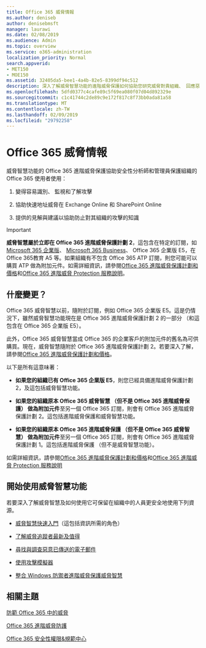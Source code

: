 ```yaml
---
title: Office 365 威脅情報
ms.author: deniseb
author: denisebmsft
manager: laurawi
ms.date: 02/08/2019
ms.audience: Admin
ms.topic: overview
ms.service: o365-administration
localization_priority: Normal
search.appverid:
- MET150
- MOE150
ms.assetid: 32405da5-bee1-4a4b-82e5-8399df94c512
description: 深入了解威脅智慧功能的進階威脅保護如何協助您研究威脅對貴組織、 回應惡意程式碼、 網路釣魚、 及其他 Office 365 已偵測代替您撥打電話的攻擊及搜尋威脅指標。
ms.openlocfilehash: 5dfd0377c4cafe89c5f69ea080f07d04d892329e
ms.sourcegitcommit: c1c41744c2de89c9e172f817c8f73bb0ada81a58
ms.translationtype: MT
ms.contentlocale: zh-TW
ms.lasthandoff: 02/09/2019
ms.locfileid: "29792258"
---
```

# <a name="office-365-threat-intelligence"></a>Office 365 威脅情報

威脅智慧功能的 Office 365 進階威脅保護協助安全性分析師和管理員保護組織的 Office 365 使用者使用：
  
1. 變得容易識別、 監視和了解攻擊
    
2. 協助快速地址威脅在 Exchange Online 和 SharePoint Online
    
3. 提供的見解與建議以協助防止對其組織的攻擊的知識
    
> [!IMPORTANT]
> **威脅智慧屬於立即在 Office 365 進階威脅保護計劃 2**，這包含在特定的訂閱，如[Microsoft 365 企業版](https://www.microsoft.com/microsoft-365/enterprise/home)、 [Microsoft 365 Business](https://www.microsoft.com/microsoft-365/business)、 Office 365 企業版 E5，在 Office 365教育 A5 等。如果組織有不包含 Office 365 ATP 訂閱，則您可能可以購買 ATP 做為附加元件。如需詳細資訊，請參閱[Office 365 進階威脅保護計劃和價格](https://products.office.com/exchange/advance-threat-protection)和[Office 365 進階威脅 Protection 服務說明](https://docs.microsoft.com/en-us/office365/servicedescriptions/office-365-advanced-threat-protection-service-description#whats-new-in-office-365-advanced-threat-protection-atp)。 
  
## <a name="whats-changing"></a>什麼變更？

Office 365 威脅智慧以前，隨附於訂閱，例如 Office 365 企業版 E5。這是仍情況下，雖然威脅智慧功能現在是 Office 365 進階威脅保護計劃 2 的一部分 （和這包含在 Office 365 企業版 E5）。 

此外，Office 365 威脅智慧當成 Office 365 的企業客戶的附加元件的舊名為可供購買。現在，威脅智慧隨附於 Office 365 進階威脅保護計劃 2。若要深入了解，請參閱[Office 365 進階威脅保護計劃和價格](https://products.office.com/exchange/advance-threat-protection)。

以下是所有這意味著：

- **如果您的組織已有 Office 365 企業版 E5**，則您已經具備進階威脅保護計劃 2，及這包括威脅智慧功能。

- **如果您的組織原本 Office 365 威脅智慧 （但不是 Office 365 進階威脅保護） 做為附加元件**至另一個 Office 365 訂閱，則會有 Office 365 進階威脅保護計劃 2。這包括進階威脅保護和威脅智慧功能。 

- **如果您的組織原本 Office 365 進階威脅保護 （但不是 Office 365 威脅智慧） 做為附加元件**至另一個 Office 365 訂閱，則會有 Office 365 進階威脅保護計劃 1。這包括進階威脅保護 （但不是威脅智慧功能）。

如需詳細資訊，請參閱[Office 365 進階威脅保護計劃和價格](https://products.office.com/exchange/advance-threat-protection)和[Office 365 進階威脅 Protection 服務說明](https://docs.microsoft.com/en-us/office365/servicedescriptions/office-365-advanced-threat-protection-service-description#whats-new-in-office-365-advanced-threat-protection-atp)

## <a name="get-started-with-threat-intelligence-capabilities"></a>開始使用威脅智慧功能

若要深入了解威脅智慧及如何使用它可保留在組織中的人員更安全地使用下列資源。
  
- [威脅智慧快速入門](get-started-with-ti.md)（這包括資訊所需的角色） 
    
- [了解威脅追蹤者最新及值得](threat-trackers.md)
    
- [尋找與調查惡意已傳送的電子郵件](investigate-malicious-email-that-was-delivered.md)
    
- [使用攻擊模擬器](attack-simulator.md)
    
- [整合 Windows 防禦者進階威脅保護威脅智慧](integrate-office-365-ti-with-wdatp.md)
    
## <a name="related-topics"></a>相關主題

[防範 Office 365 中的威脅](protect-against-threats.md)
  
[Office 365 進階威脅防護](office-365-atp.md)
  
[Office 365 安全性權限&amp;規範中心](permissions-in-the-security-and-compliance-center.md)
  


